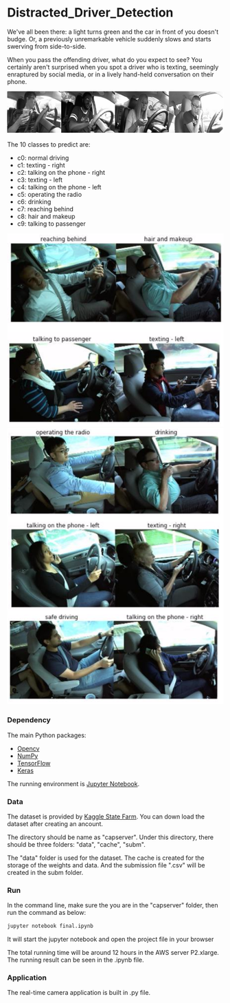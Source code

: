 # Distracted_Driver_Detection


We've all been there: a light turns green and the car in front of you doesn't budge. 
Or, a previously unremarkable vehicle suddenly slows and starts swerving from side-to-side.

When you pass the offending driver, what do you expect to see? 
You certainly aren't surprised when you spot a driver who is texting, seemingly enraptured by social media,
or in a lively hand-held conversation on their phone.

![model](./graph/1.PNG)

The 10 classes to predict are:

- c0: normal driving
- c1: texting - right
- c2: talking on the phone - right
- c3: texting - left
- c4: talking on the phone - left
- c5: operating the radio
- c6: drinking
- c7: reaching behind
- c8: hair and makeup
- c9: talking to passenger

![model](./graph/2.PNG)
![model](./graph/3.PNG)

### Dependency

The main Python packages:
- [Opencv](http://opencv.org/)
- [NumPy](http://www.numpy.org/)
- [TensorFlow](http://tensorflow.org)
- [Keras](https://keras.io)

The running environment is [Jupyter Notebook](https://jupyter.org/install.html).

### Data

The dataset is provided by [Kaggle State Farm](https://www.kaggle.com/c/state-farm-distracted-driver-detection/submissions?sortBy=date&group=successful&page=1). You can down load the dataset after creating an ancount.

The directory should be name as "capserver". Under this directory, there should be three folders: "data", "cache", "subm". 

The "data" folder is used for the dataset. The cache is created for the storage of the weights and data. And the submission file ".csv" will be created in the subm folder.

### Run

In the command line, make sure the you are in the "capserver" folder, then run the command as below:

```bash
jupyter notebook final.ipynb
```

It will start the jupyter notebook and open the project file in your browser 

The total running time will be around 12 hours in the AWS server P2.xlarge. The running result can be seen in the .ipynb file.

### Application

The real-time camera application is built in .py file.
